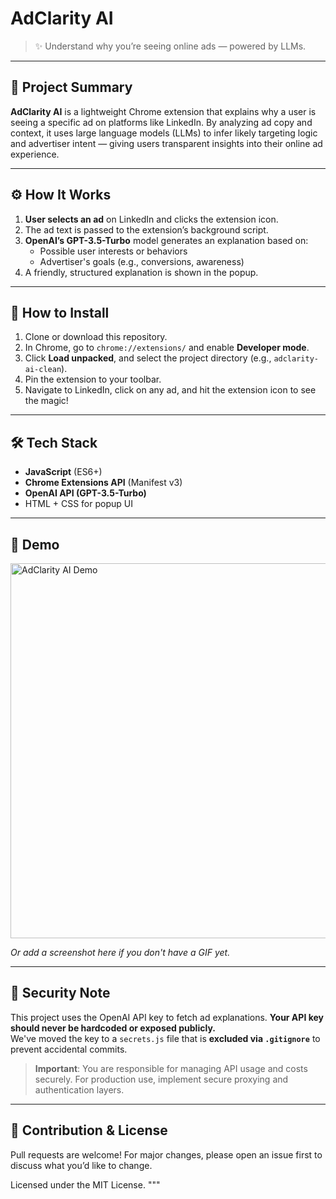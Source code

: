 # AdClarity AI

> ✨ Understand why you’re seeing online ads — powered by LLMs.

---

## 🧠 Project Summary

**AdClarity AI** is a lightweight Chrome extension that explains why a user is seeing a specific ad on platforms like LinkedIn. By analyzing ad copy and context, it uses large language models (LLMs) to infer likely targeting logic and advertiser intent — giving users transparent insights into their online ad experience.

---

## ⚙️ How It Works

1. **User selects an ad** on LinkedIn and clicks the extension icon.
2. The ad text is passed to the extension’s background script.
3. **OpenAI’s GPT-3.5-Turbo** model generates an explanation based on:
   - Possible user interests or behaviors
   - Advertiser's goals (e.g., conversions, awareness)
4. A friendly, structured explanation is shown in the popup.

---

## 🧩 How to Install

1. Clone or download this repository.
2. In Chrome, go to `chrome://extensions/` and enable **Developer mode**.
3. Click **Load unpacked**, and select the project directory (e.g., `adclarity-ai-clean`).
4. Pin the extension to your toolbar.
5. Navigate to LinkedIn, click on any ad, and hit the extension icon to see the magic!

---

## 🛠️ Tech Stack

- **JavaScript** (ES6+)
- **Chrome Extensions API** (Manifest v3)
- **OpenAI API (GPT-3.5-Turbo)**
- HTML + CSS for popup UI

---

## 📸 Demo

<img src="assets/demo.gif" alt="AdClarity AI Demo" width="600"/>

_Or add a screenshot here if you don't have a GIF yet._

---

## 🔐 Security Note

This project uses the OpenAI API key to fetch ad explanations. **Your API key should never be hardcoded or exposed publicly.**  
We've moved the key to a `secrets.js` file that is **excluded via `.gitignore`** to prevent accidental commits.

> **Important**: You are responsible for managing API usage and costs securely. For production use, implement secure proxying and authentication layers.

---

## 🤝 Contribution & License

Pull requests are welcome! For major changes, please open an issue first to discuss what you’d like to change.

Licensed under the MIT License.
"""


